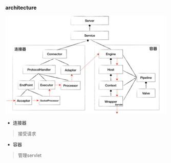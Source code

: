 ### architecture
![tomcat connector container](tomcat_connector_container_1.png)

* 连接器
> 接受请求
* 容器
> 管理servlet